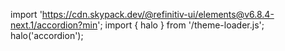 <!--
type: template
name: accordion
-->

import 'https://cdn.skypack.dev/@refinitiv-ui/elements@v6.8.4-next.1/accordion?min';
import { halo } from '/theme-loader.js';
halo('accordion');